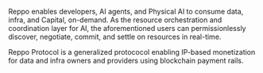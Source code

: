 Reppo enables developers, AI agents, and Physical AI to consume data, infra, and Capital, on-demand. As the resource orchestration and coordination layer for AI, the aforementioned users can permissionlessly discover, negotiate, commit, and settle on resources in real-time. 

Reppo Protocol is a generalized protococol enabling IP-based monetization for data and infra owners and providers using blockchain payment rails.
